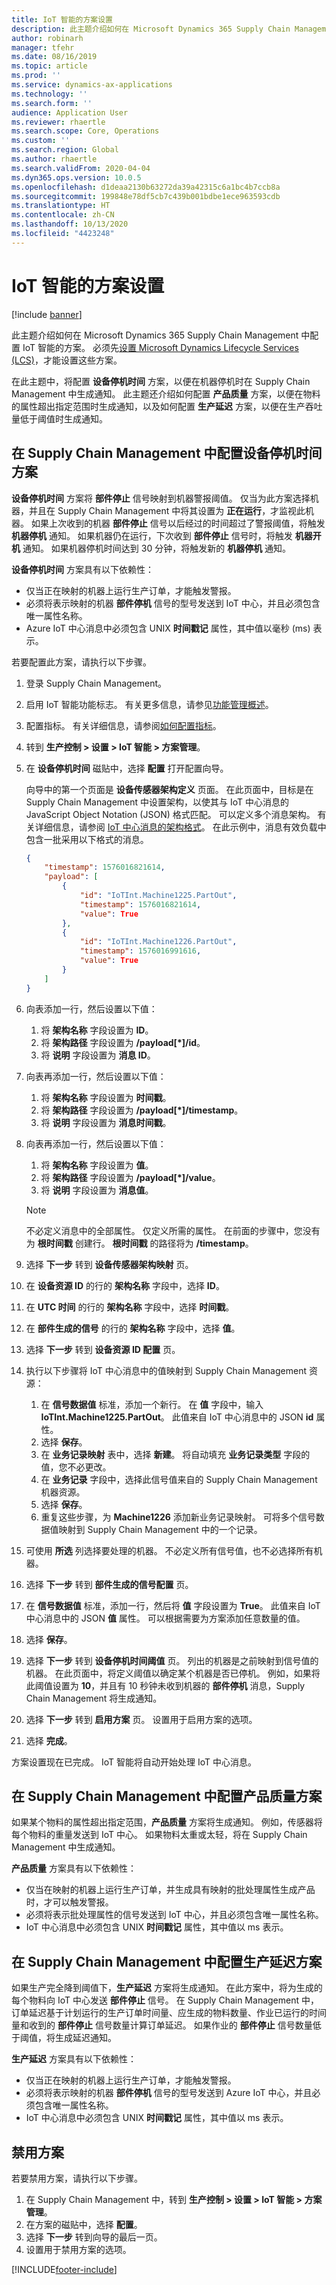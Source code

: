 ```yaml
---
title: IoT 智能的方案设置
description: 此主题介绍如何在 Microsoft Dynamics 365 Supply Chain Management 中配置 IoT 智能的方案。
author: robinarh
manager: tfehr
ms.date: 08/16/2019
ms.topic: article
ms.prod: ''
ms.service: dynamics-ax-applications
ms.technology: ''
ms.search.form: ''
audience: Application User
ms.reviewer: rhaertle
ms.search.scope: Core, Operations
ms.custom: ''
ms.search.region: Global
ms.author: rhaertle
ms.search.validFrom: 2020-04-04
ms.dyn365.ops.version: 10.0.5
ms.openlocfilehash: d1deaa2130b63272da39a42315c6a1bc4b7ccb8a
ms.sourcegitcommit: 199848e78df5cb7c439b001bdbe1ece963593cdb
ms.translationtype: HT
ms.contentlocale: zh-CN
ms.lasthandoff: 10/13/2020
ms.locfileid: "4423248"
---
```

# <a name="scenario-setup-for-iot-intelligence"></a>IoT 智能的方案设置

[!include [banner](../../includes/banner.md)]

此主题介绍如何在 Microsoft Dynamics 365 Supply Chain Management 中配置 IoT 智能的方案。 必须先[设置 Microsoft Dynamics Lifecycle Services (LCS)](iot-lcs-setup.md)，才能设置这些方案。

在此主题中，将配置 **设备停机时间** 方案，以便在机器停机时在 Supply Chain Management 中生成通知。 此主题还介绍如何配置 **产品质量** 方案，以便在物料的属性超出指定范围时生成通知，以及如何配置 **生产延迟** 方案，以便在生产吞吐量低于阈值时生成通知。

## <a name="configure-the-equipment-downtime-scenario-in-supply-chain-management"></a>在 Supply Chain Management 中配置设备停机时间方案

**设备停机时间** 方案将 **部件停止** 信号映射到机器警报阈值。 仅当为此方案选择机器，并且在 Supply Chain Management 中将其设置为 **正在运行**，才监视此机器。 如果上次收到的机器 **部件停止** 信号以后经过的时间超过了警报阈值，将触发 **机器停机** 通知。 如果机器仍在运行，下次收到 **部件停止** 信号时，将触发 **机器开机** 通知。 如果机器停机时间达到 30 分钟，将触发新的 **机器停机** 通知。

**设备停机时间** 方案具有以下依赖性：

+ 仅当正在映射的机器上运行生产订单，才能触发警报。
+ 必须将表示映射的机器 **部件停机** 信号的型号发送到 IoT 中心，并且必须包含唯一属性名称。
+ Azure IoT 中心消息中必须包含 UNIX **时间戳记** 属性，其中值以毫秒 (ms) 表示。

若要配置此方案，请执行以下步骤。

1. 登录 Supply Chain Management。
2. 启用 IoT 智能功能标志。 有关更多信息，请参见[功能管理概述](https://docs.microsoft.com/dynamics365/fin-ops-core/fin-ops/get-started/feature-management/feature-management-overview)。
3. 配置指标。 有关详细信息，请参阅[如何配置指标](iot-metrics-setup.md#configure-metrics)。
4. 转到 **生产控制 \> 设置 \> IoT 智能 \> 方案管理**。
6. 在 **设备停机时间** 磁贴中，选择 **配置** 打开配置向导。

   向导中的第一个页面是 **设备传感器架构定义** 页面。 在此页面中，目标是在 Supply Chain Management 中设置架构，以使其与 IoT 中心消息的 JavaScript Object Notation (JSON) 格式匹配。 可以定义多个消息架构。 有关详细信息，请参阅 [IoT 中心消息的架构格式](iot-schema-format.md)。 在此示例中，消息有效负载中包含一批采用以下格式的消息。

    ```json
    {
        "timestamp": 1576016821614,
        "payload": [
            {
                "id": "IoTInt.Machine1225.PartOut",
                "timestamp": 1576016821614,
                "value": True
            },
            {
                "id": "IoTInt.Machine1226.PartOut",
                "timestamp": 1576016991616,
                "value": True
            }
        ]
    }
    ```

7. 向表添加一行，然后设置以下值：

    1. 将 **架构名称** 字段设置为 **ID**。
    2. 将 **架构路径** 字段设置为 **/payload\[\*\]/id**。
    3. 将 **说明** 字段设置为 **消息 ID**。

8. 向表再添加一行，然后设置以下值：

    1. 将 **架构名称** 字段设置为 **时间戳**。
    2. 将 **架构路径** 字段设置为 **/payload\[\*\]/timestamp**。
    3. 将 **说明** 字段设置为 **消息时间戳**。

9. 向表再添加一行，然后设置以下值：

    1. 将 **架构名称** 字段设置为 **值**。
    2. 将 **架构路径** 字段设置为 **/payload\[\*\]/value**。
    3. 将 **说明** 字段设置为 **消息值**。

    > [!NOTE]
    > 不必定义消息中的全部属性。 仅定义所需的属性。 在前面的步骤中，您没有为 **根时间戳** 创建行。 **根时间戳** 的路径将为 **/timestamp**。

10. 选择 **下一步** 转到 **设备传感器架构映射** 页。
11. 在 **设备资源 ID** 的行的 **架构名称** 字段中，选择 **ID**。
12. 在 **UTC 时间** 的行的 **架构名称** 字段中，选择 **时间戳**。
13. 在 **部件生成的信号** 的行的 **架构名称** 字段中，选择 **值**。
14. 选择 **下一步** 转到 **设备资源 ID 配置** 页。
15. 执行以下步骤将 IoT 中心消息中的值映射到 Supply Chain Management 资源：

    1. 在 **信号数据值** 标准，添加一个新行。 在 **值** 字段中，输入 **IoTInt.Machine1225.PartOut**。 此值来自 IoT 中心消息中的 JSON **id** 属性。
    2. 选择 **保存**。
    3. 在 **业务记录映射** 表中，选择 **新建**。 将自动填充 **业务记录类型** 字段的值，您不必更改。
    4. 在 **业务记录** 字段中，选择此信号值来自的 Supply Chain Management 机器资源。
    5. 选择 **保存**。
    6. 重复这些步骤，为 **Machine1226** 添加新业务记录映射。 可将多个信号数据值映射到 Supply Chain Management 中的一个记录。

16. 可使用 **所选** 列选择要处理的机器。 不必定义所有信号值，也不必选择所有机器。
17. 选择 **下一步** 转到 **部件生成的信号配置** 页。
18. 在 **信号数据值** 标准，添加一行，然后将 **值** 字段设置为 **True**。 此值来自 IoT 中心消息中的 JSON **值** 属性。 可以根据需要为方案添加任意数量的值。
19. 选择 **保存**。
20. 选择 **下一步** 转到 **设备停机时间阈值** 页。 列出的机器是之前映射到信号值的机器。 在此页面中，将定义阈值以确定某个机器是否已停机。 例如，如果将此阈值设置为 **10**，并且有 10 秒钟未收到机器的 **部件停机** 消息，Supply Chain Management 将生成通知。
21. 选择 **下一步** 转到 **启用方案** 页。 设置用于启用方案的选项。
22. 选择 **完成**。

方案设置现在已完成。 IoT 智能将自动开始处理 IoT 中心消息。

## <a name="configure-the-product-quality-scenario-in-supply-chain-management"></a>在 Supply Chain Management 中配置产品质量方案

如果某个物料的属性超出指定范围，**产品质量** 方案将生成通知。 例如，传感器将每个物料的重量发送到 IoT 中心。 如果物料太重或太轻，将在 Supply Chain Management 中生成通知。

**产品质量** 方案具有以下依赖性：

+ 仅当在映射的机器上运行生产订单，并生成具有映射的批处理属性生成产品时，才可以触发警报。
+ 必须将表示批处理属性的信号发送到 IoT 中心，并且必须包含唯一属性名称。
+ IoT 中心消息中必须包含 UNIX **时间戳记** 属性，其中值以 ms 表示。

## <a name="configure-the-production-delays-scenario-in-supply-chain-management"></a>在 Supply Chain Management 中配置生产延迟方案

如果生产完全降到阈值下，**生产延迟** 方案将生成通知。 在此方案中，将为生成的每个物料向 IoT 中心发送 **部件停止** 信号。 在 Supply Chain Management 中，订单延迟基于计划运行的生产订单时间量、应生成的物料数量、作业已运行的时间量和收到的 **部件停止** 信号数量计算订单延迟。 如果作业的 **部件停止** 信号数量低于阈值，将生成延迟通知。

**生产延迟** 方案具有以下依赖性：

+ 仅当正在映射的机器上运行生产订单，才能触发警报。
+ 必须将表示映射的机器 **部件停机** 信号的型号发送到 Azure IoT 中心，并且必须包含唯一属性名称。
+ IoT 中心消息中必须包含 UNIX **时间戳记** 属性，其中值以 ms 表示。

## <a name="disable-a-scenario"></a>禁用方案

若要禁用方案，请执行以下步骤。

1. 在 Supply Chain Management 中，转到 **生产控制 \> 设置 \> IoT 智能 \> 方案管理**。
2. 在方案的磁贴中，选择 **配置**。
3. 选择 **下一步** 转到向导的最后一页。
4. 设置用于禁用方案的选项。


[!INCLUDE[footer-include](../../includes/footer-banner.md)]